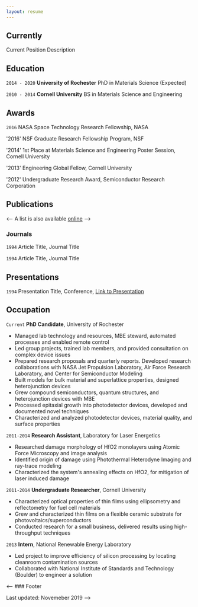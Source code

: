 ```yaml
---
layout: resume
---
```

## Currently

Current Position Description

## Education

`2014 - 2020`
__University of Rochester__
PhD in Materials Science (Expected)

`2010 - 2014`
__Cornell University__
BS in Materials Science and Engineering 

## Awards

`2016`
NASA Space Technology Research Fellowship, NASA

'2016'
NSF Graduate Research Fellowship Program, NSF

'2014'
1st Place at Materials Science and Engineering Poster Session, Cornell University

'2013'
Engineering Global Fellow, Cornell University

'2012'
Undergraduate Research Award, Semiconductor Research Corporation

## Publications

<-- A list is also available [online](https://scholar.google.co.uk/citations?user=XaOFLHIAAAAJ) -->

### Journals

`1994`
Article Title, Journal Title

`1994`
Article Title, Journal Title


## Presentations

`1994`
Presentation Title, Conference, <a href="https://MyWebsite.tld/presentation1">Link to Presentation</a>


## Occupation

`Current`
__PhD Candidate__, University of Rochester 

-	Managed lab technology and resources, MBE steward, automated processes and enabled remote control
-	Led group projects, trained lab members, and provided consultation on complex device issues
-	Prepared research proposals and quarterly reports. Developed research collaborations with NASA Jet Propulsion Laboratory, Air Force Research Laboratory, and Center for Semiconductor Modeling
-	Built models for bulk material and superlattice properties, designed heterojunction devices
-	Grew compound semiconductors, quantum structures, and heterojunction devices with MBE
-	Processed epitaxial growth into photodetector devices, developed and documented novel techniques
-	Characterized and analyzed photodetector devices, material quality, and surface properties

`2011-2014`
__Research Assistant__, Laboratory for Laser Energetics

-	Researched damage morphology of HfO2 monolayers using Atomic Force Microscopy and image analysis
-	Identified origin of damage using Photothermal Heterodyne Imaging and ray-trace modeling
-	Characterized the system's annealing effects on HfO2, for mitigation of laser induced damage

`2011-2014`
__Undergraduate Researcher__, Cornell University

-	Characterized optical properties of thin films using ellipsometry and reflectometry for fuel cell materials
-	Grew and characterized thin films on a flexible ceramic substrate for photovoltaics/superconductors
-	Conducted research for a small business, delivered results using high-throughput techniques

`2013`
__Intern__, National Renewable Energy Laboratory

-	Led project to improve efficiency of silicon processing by locating cleanroom contamination sources
-	Collaborated with National Institute of Standards and Technology (Boulder) to engineer a solution

<-- ### Footer

Last updated: Novemeber 2019 -->


